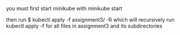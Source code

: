 you must first start minikube with minikube start

then run $ kubectl apply -f assignment3/ -R which will recursively run kubectl apply -f <file> for all files in assignment3 and its subdirectories